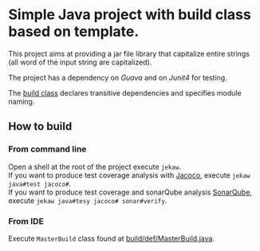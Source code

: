 # Simple Java project with build class based on template.

This project aims at providing a jar file library that capitalize entire strings (all word of the input string are capitalized).

The project has a dependency on *Guava* and on *Junit4* for testing.

The [build class](jeka/def/MasterBuild.java) declares transitive dependencies and specifies module naming.

## How to build

### From command line
Open a shell at the root of the project execute `jekaw`. <br/>
If you want to produce test coverage analysis with [Jacoco](http://eclemma.org/jacoco/), execute `jekaw java#test jacoco#`. <br/>
If you want to produce test coverage and sonarQube analysis [SonarQube](http://www.sonarqube.org/), execute `jekaw java#tesy jacoco# sonar#verify`.

### From IDE
Execute `MasterBuild` class found at [build/def/MasterBuild.java](jeka/def/MasterBuild.java).

